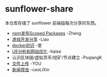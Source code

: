 # sunflower-share
本仓库存储了 sunflower 前端组每次分享的东西。

- [npm发布Scoped Packages](https://github.com/SunInfoFE/sunflower-share/blob/master/20180411.md) -Zheng
- [游戏开发分享](https://github.com/SunInfoFE/sunflower-share/blob/master/20180418.md) -Liao
- [docker初识](https://github.com/SunInfoFE/sunflower-share/blob/master/20180425.md) -堂
- [UE分析和网站优化](https://www.shifeng1993.com/2018/04/26/UE_design_and_seo/) -haise
- 认识区块链/虚拟货币/挖矿/节点建立 -PsqiangK
- [文件上传](https://github.com/SunInfoFE/sunflower-share/blob/master/20180523.md) -YOU
- [新闻爬虫](https://github.com/SunInfoFE/sunflower-share/blob/master/20180516.md) -caoLiXin
